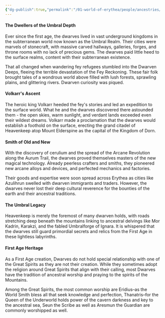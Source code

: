 ```yaml
---
{"dg-publish":true,"permalink":"/01-world-of-erythea/people/ancestries/dwarf/","title":"Dwarf","contentClasses":"hide-header-underline embed-clean","tags":["Ancestry/Common"],"dgShowInlineTitle":true,"noteIcon":null}
---
```




#### The Dwellers of the Umbral Depth
Ever since the first age, the dwarves lived in vast underground kingdoms in the subterranean world now known as the Umbral Realm. Their cities were marvels of stonecraft, with massive carved hallways, galleries, forges, and throne rooms with no lack of precious gems. The dwarves paid little heed to the surface realms, content with their subterranean existence.

That all changed when wandering fey refugees stumbled into the Dwarven Deeps, fleeing the terrible devastation of the Fey Reckoning. These fair folk brought tales of a wondrous world above filled with lush forests, sprawling plains, and glittering rivers. Dwarven curiosity was piqued.

#### Volkarr's Ascent
The heroic king Volkarr heeded the fey's stories and led an expedition to the surface world. What he and the dwarves discovered there astounded them - the open skies, warm sunlight, and verdant lands exceeded even their wildest dreams. Volkarr made a proclamation that the dwarves would establish a foothold on the surface, erecting the grand citadel of Heavenkeep atop Mount Elderspine as the capital of the Kingdom of Dorn.

#### Smith of Old and New
With the discovery of cerulium and the spread of the Arcane Revolution along the Aurum Trail, the dwarves proved themselves masters of the new magical technology. Already peerless crafters and smiths, they pioneered new arcane alloys and devices, and perfected mechanics and factories.

Their goods and expertise were soon spread across Erythea as cities like Azulihrun swelled with dwarven immigrants and traders. However, the dwarves never lost their deep cultural reverence for the bounties of the earth and their ancestral traditions.

#### The Umbral Legacy
Heavenkeep is merely the foremost of many dwarven holds, with roads stretching deep beneath the mountains linking to ancestral delvings like Mor Kadrin, Karakzi, and the fabled Umbralforge of Ignara. It is whispered that the dwarves still guard primordial secrets and relics from the First Age in these lightless labyrinths. 

#### First Age Heritage
As a First Age creation, Dwarves do not hold special relationship with one of the Great Spirits as they are not their creation. While they sometimes adopt the religion around Great Spirits that align with their calling, most Dwarves have the tradition of ancestral worship and praying to the spirits of the Mountains. 

Among the Great Spirits, the most common worship are Eridius–as the World Smith bless all that seek knowledge and perfection, Thanatris–for the Queen of the Underworld holds power of the cavern darkness and key to the ancestral sea, Seun the Scribe as well as Aresmun the Guardian are commonly worshipped as well. 